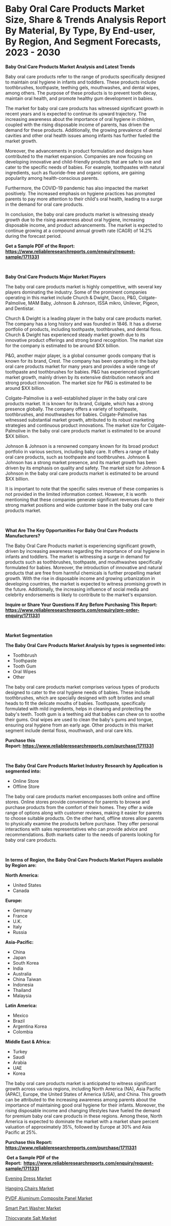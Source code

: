 <p><h1>Baby Oral Care Products Market Size, Share & Trends Analysis Report By Material, By Type, By End-user, By Region, And Segment Forecasts, 2023 - 2030</h1></p><p><strong>Baby Oral Care Products Market Analysis and Latest Trends</strong></p>
<p><p>Baby oral care products refer to the range of products specifically designed to maintain oral hygiene in infants and toddlers. These products include toothbrushes, toothpaste, teething gels, mouthwashes, and dental wipes, among others. The purpose of these products is to prevent tooth decay, maintain oral health, and promote healthy gum development in babies.</p><p>The market for baby oral care products has witnessed significant growth in recent years and is expected to continue its upward trajectory. The increasing awareness about the importance of oral hygiene in children, coupled with the rising disposable income of parents, has driven the demand for these products. Additionally, the growing prevalence of dental cavities and other oral health issues among infants has further fueled the market growth.</p><p>Moreover, the advancements in product formulation and designs have contributed to the market expansion. Companies are now focusing on developing innovative and child-friendly products that are safe to use and cater to the specific needs of babies. For example, toothpastes with natural ingredients, such as fluoride-free and organic options, are gaining popularity among health-conscious parents.</p><p>Furthermore, the COVID-19 pandemic has also impacted the market positively. The increased emphasis on hygiene practices has prompted parents to pay more attention to their child's oral health, leading to a surge in the demand for oral care products.</p><p>In conclusion, the baby oral care products market is witnessing steady growth due to the rising awareness about oral hygiene, increasing disposable income, and product advancements. The market is expected to continue growing at a compound annual growth rate (CAGR) of 14.2% during the forecast period.</p></p>
<p><strong>Get a Sample PDF of the Report:&nbsp; <a href="https://www.reliableresearchreports.com/enquiry/request-sample/1711331">https://www.reliableresearchreports.com/enquiry/request-sample/1711331</a></strong></p>
<p>&nbsp;</p>
<p><strong>Baby Oral Care Products Major Market Players</strong></p>
<p><p>The baby oral care products market is highly competitive, with several key players dominating the industry. Some of the prominent companies operating in this market include Church & Dwight, Dacco, P&G, Colgate-Palmolive, MAM Baby, Johnson & Johnson, ISSA mikro, Unilever, Pigeon, and Dentistar.</p><p>Church & Dwight is a leading player in the baby oral care products market. The company has a long history and was founded in 1846. It has a diverse portfolio of products, including toothpaste, toothbrushes, and dental floss. Church & Dwight has experienced steady market growth due to its innovative product offerings and strong brand recognition. The market size for the company is estimated to be around $XX billion.</p><p>P&G, another major player, is a global consumer goods company that is known for its brand, Crest. The company has been operating in the baby oral care products market for many years and provides a wide range of toothpaste and toothbrushes for babies. P&G has experienced significant market growth, mainly driven by its extensive distribution network and strong product innovation. The market size for P&G is estimated to be around $XX billion.</p><p>Colgate-Palmolive is a well-established player in the baby oral care products market. It is known for its brand, Colgate, which has a strong presence globally. The company offers a variety of toothpaste, toothbrushes, and mouthwashes for babies. Colgate-Palmolive has witnessed substantial market growth, attributed to its robust marketing strategies and continuous product innovations. The market size for Colgate-Palmolive in the baby oral care products market is estimated to be around $XX billion.</p><p>Johnson & Johnson is a renowned company known for its broad product portfolio in various sectors, including baby care. It offers a range of baby oral care products, such as toothpaste and toothbrushes. Johnson & Johnson has a strong market presence, and its market growth has been driven by its emphasis on quality and safety. The market size for Johnson & Johnson in the baby oral care products market is estimated to be around $XX billion.</p><p>It is important to note that the specific sales revenue of these companies is not provided in the limited information context. However, it is worth mentioning that these companies generate significant revenues due to their strong market positions and wide customer base in the baby oral care products market.</p></p>
<p>&nbsp;</p>
<p><strong>What Are The Key Opportunities For Baby Oral Care Products Manufacturers?</strong></p>
<p><p>The Baby Oral Care Products market is experiencing significant growth, driven by increasing awareness regarding the importance of oral hygiene in infants and toddlers. The market is witnessing a surge in demand for products such as toothbrushes, toothpaste, and mouthwashes specifically formulated for babies. Moreover, the introduction of innovative and natural products that are free from harmful chemicals is further propelling market growth. With the rise in disposable income and growing urbanization in developing countries, the market is expected to witness promising growth in the future. Additionally, the increasing influence of social media and celebrity endorsements is likely to contribute to the market's expansion.</p></p>
<p><strong>Inquire or Share Your Questions If Any Before Purchasing This Report: <a href="https://www.reliableresearchreports.com/enquiry/pre-order-enquiry/1711331">https://www.reliableresearchreports.com/enquiry/pre-order-enquiry/1711331</a></strong></p>
<p>&nbsp;</p>
<p><strong>Market Segmentation</strong></p>
<p><strong>The Baby Oral Care Products Market Analysis by types is segmented into:</strong></p>
<p><ul><li>Toothbrush</li><li>Toothpaste</li><li>Tooth Gum</li><li>Oral Wipes</li><li>Other</li></ul></p>
<p><p>The baby oral care products market comprises various types of products designed to cater to the oral hygiene needs of babies. These include toothbrushes, which are specially designed with soft bristles and small heads to fit the delicate mouths of babies. Toothpaste, specifically formulated with mild ingredients, helps in cleaning and protecting the baby's teeth. Tooth gum is a teething aid that babies can chew on to soothe their gums. Oral wipes are used to clean the baby's gums and tongue, ensuring oral hygiene from an early age. Other products in this market segment include dental floss, mouthwash, and oral care kits.</p></p>
<p><strong>Purchase this Report:&nbsp;<a href="https://www.reliableresearchreports.com/purchase/1711331">https://www.reliableresearchreports.com/purchase/1711331</a></strong></p>
<p>&nbsp;</p>
<p><strong>The Baby Oral Care Products Market Industry Research by Application is segmented into:</strong></p>
<p><ul><li>Online Store</li><li>Offline Store</li></ul></p>
<p><p>The baby oral care products market encompasses both online and offline stores. Online stores provide convenience for parents to browse and purchase products from the comfort of their homes. They offer a wide range of options along with customer reviews, making it easier for parents to choose suitable products. On the other hand, offline stores allow parents to physically examine the products before purchase. They offer personal interactions with sales representatives who can provide advice and recommendations. Both markets cater to the needs of parents looking for baby oral care products.</p></p>
<p>&nbsp;</p>
<p><strong>In terms of Region, the Baby Oral Care Products Market Players available by Region are:</strong></p>
<p>
    <p> <strong> North America: </strong>
        <ul>
            <li>United States</li>
            <li>Canada</li>
        </ul>
        </p> 
    <p> <strong> Europe: </strong>
        <ul>
            <li>Germany</li>
            <li>France</li>
            <li>U.K.</li>
            <li>Italy</li>
            <li>Russia</li>
        </ul>
        </p> 
    <p> <strong> Asia-Pacific: </strong>
        <ul>
            <li>China</li>
            <li>Japan</li>
            <li>South Korea</li>
            <li>India</li>
            <li>Australia</li>
            <li>China Taiwan</li>
            <li>Indonesia</li>
            <li>Thailand</li>
            <li>Malaysia</li>
        </ul>
        </p> 
    <p> <strong> Latin America: </strong>
        <ul>
            <li>Mexico</li>
            <li>Brazil</li>
            <li>Argentina Korea</li>
            <li>Colombia</li>
        </ul>
        </p> 
    <p> <strong> Middle East & Africa: </strong>
        <ul>
            <li>Turkey</li>
            <li>Saudi</li>
            <li>Arabia</li>
            <li>UAE</li>
            <li>Korea</li>
        </ul>
    </p>
    </p>
<p><p>The baby oral care products market is anticipated to witness significant growth across various regions, including North America (NA), Asia Pacific (APAC), Europe, the United States of America (USA), and China. This growth can be attributed to the increasing awareness among parents about the importance of maintaining good oral hygiene for their infants. Moreover, the rising disposable income and changing lifestyles have fueled the demand for premium baby oral care products in these regions. Among these, North America is expected to dominate the market with a market share percent valuation of approximately 35%, followed by Europe at 30% and Asia Pacific at 25%.</p></p>
<p><strong>Purchase this Report: <a href="https://www.reliableresearchreports.com/purchase/1711331">https://www.reliableresearchreports.com/purchase/1711331</a></strong></p>
<p>&nbsp;<strong>Get a Sample PDF of the Report:&nbsp;&nbsp;<a href="https://www.reliableresearchreports.com/enquiry/request-sample/1711331">https://www.reliableresearchreports.com/enquiry/request-sample/1711331</a></strong></p>
<p><strong></strong></p>
<p><p><a href="https://github.com/surverupesha/Market-Research-Report-List-1/blob/main/evening-dress-market.md">Evening Dress Market</a></p><p><a href="https://github.com/virtuosemr/Market-Research-Report-List-1/blob/main/hanging-chairs-market.md">Hanging Chairs Market</a></p><p><a href="https://www.linkedin.com/pulse/pvdf-aluminum-composite-panel-market-size-share-global-analysis-h3hyc/">PVDF Aluminum Composite Panel Market</a></p><p><a href="https://medium.com/@angelageorge32/smart-part-washer-market-size-reveals-the-best-marketing-channels-in-global-industry-29bc0887b6b3">Smart Part Washer Market</a></p><p><a href="https://www.linkedin.com/pulse/thiocyanate-salt-market-size-growth-forecast-from-2023--yl2ve/">Thiocyanate Salt Market</a></p></p>